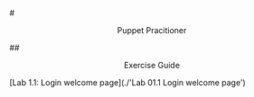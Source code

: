 #<p align='center'>Puppet Pracitioner</p>

##<p align='center'>Exercise Guide</p>

[Lab 1.1: Login welcome page](./'Lab 01.1 Login welcome page')
